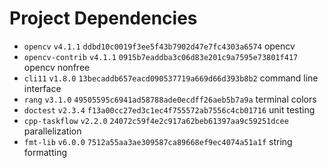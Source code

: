 # Project Dependencies

- `opencv` `v4.1.1` `ddbd10c0019f3ee5f43b7902d47e7fc4303a6574` opencv
- `opencv-contrib` `v4.1.1` `0915b7eaddba3c06d83e201c9a7595e73801f417` opencv
  nonfree
- `cli11` `v1.8.0` `13becaddb657eacd090537719a669d66d393b8b2` command line
  interface
- `rang` `v3.1.0` `49505595c6941ad58788ade0ecdff26aeb5b7a9a` terminal colors
- `doctest` `v2.3.4` `f13a00cc27ed3c1ec4f755572ab7556c4cb01716` unit testing
- `cpp-taskflow` `v2.2.0` `24072c59f4e2c917a62beb61397aa9c59251dcee`
  parallelization
- `fmt-lib` `v6.0.0` `7512a55aa3ae309587ca89668ef9ec4074a51a1f` string
  formatting
